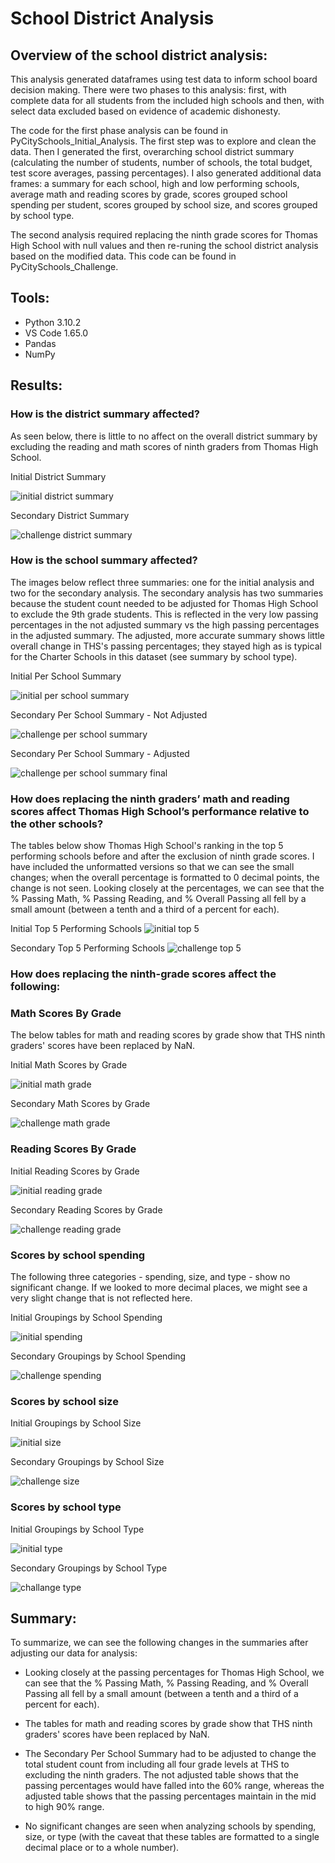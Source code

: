 # School District Analysis
## Overview of the school district analysis: 

This analysis generated dataframes using test data to inform school board decision making. There were two phases to this analysis: first, with complete data for all students from the included high schools and then, with select data excluded based on evidence of academic dishonesty. 

The code for the first phase analysis can be found in PyCitySchools_Initial_Analysis. The first step was to explore and clean the data. Then I generated the first, overarching school district summary (calculating the number of students, number of schools, the total budget, test score averages, passing percentages). I also generated additional data frames: a summary for each school, high and low performing schools, average math and reading scores by grade, scores grouped school spending per student, scores grouped by school size, and scores grouped by school type. 

The second analysis required replacing the ninth grade scores for Thomas High School with null values and then re-runing the school district analysis based on the modified data. This code can be found in PyCitySchools_Challenge. 

## Tools:
* Python 3.10.2
* VS Code 1.65.0
* Pandas
* NumPy

## Results: 

### How is the district summary affected?

As seen below, there is little to no affect on the overall district summary by excluding the reading and math scores of ninth graders from Thomas High School. 

Initial District Summary

![initial district summary](/Resources/initial_district_summary.png)

Secondary District Summary 

![challenge district summary](Resources/formatted_challenge_district_summary.png)

### How is the school summary affected?

The images below reflect three summaries: one for the initial analysis and two for the secondary analysis. The secondary analysis has two summaries because the student count needed to be adjusted for Thomas High School to exclude the 9th grade students. This is reflected in the very low passing percentages in the not adjusted summary vs the high passing percentages in the adjusted summary. The adjusted, more accurate summary shows little overall change in THS's passing percentages; they stayed high as is typical for the Charter Schools in this dataset (see summary by school type). 

Initial Per School Summary 

![initial per school summary](/Resources/initial_perschool_summary.png)

Secondary Per School Summary - Not Adjusted  

![challenge per school summary](Resources/challenge_perschool_not_adj.png)

Secondary Per School Summary - Adjusted 

![challenge per school summary final](Resources/challenge_perschool_adjusted.png)

### How does replacing the ninth graders’ math and reading scores affect Thomas High School’s performance relative to the other schools?

The tables below show Thomas High School's ranking in the top 5 performing schools before and after the exclusion of ninth grade scores. I have included the unformatted versions so that we can see the small changes; when the overall percentage is formatted to 0 decimal points, the change is not seen. Looking closely at the percentages, we can see that the % Passing Math, % Passing Reading, and % Overall Passing all fell by a small amount (between a tenth and a third of a percent for each).  

Initial Top 5 Performing Schools
![initial top 5](/Resources/initial_top_5.png)

Secondary Top 5 Performing Schools 
![challenge top 5](/Resources/challenge_top_5.png)

### How does replacing the ninth-grade scores affect the following:


### Math Scores By Grade

The below tables for math and reading scores by grade show that THS ninth graders' scores have been replaced by NaN. 

Initial Math Scores by Grade 

![initial math grade](/Resources/init_grade_math.png)

Secondary Math Scores by Grade 

![challenge math grade](/Resources/challenge_grade_math.png)

### Reading Scores By Grade

Initial Reading Scores by Grade 

![initial reading grade](/Resources/init_grade_read.png)

Secondary Reading Scores by Grade 

![challenge reading grade](/Resources/challenge_grade_read.png)

### Scores by school spending

The following three categories - spending, size, and type - show no significant change.  If we looked to more decimal places, we might see a very slight change that is not reflected here. 

Initial Groupings by School Spending

![initial spending](/Resources/init_spending.png)

Secondary Groupings by School Spending 

![challenge spending](/Resources/challenge_spending.png)

### Scores by school size

Initial Groupings by School Size 

![initial size](/Resources/init_size.png)

Secondary Groupings by School Size 

![challenge size](/Resources/challenge_size.png)

### Scores by school type

Initial Groupings by School Type 

![initial type](/Resources/init_type.png)

Secondary Groupings by School Type 

![challange type](/Resources/challenge_type.png)


## Summary: 

To summarize, we can see the following changes in the summaries after adjusting our data for analysis:

* Looking closely at the passing percentages for Thomas High School, we can see that the % Passing Math, % Passing Reading, and % Overall Passing all fell by a small amount (between a tenth and a third of a percent for each).  

* The tables for math and reading scores by grade show that THS ninth graders' scores have been replaced by NaN. 

* The Secondary Per School Summary had to be adjusted to change the total student count from including all four grade levels at THS to excluding the ninth graders. The not adjusted table shows that the passing percentages would have falled into the 60% range, whereas the adjusted table shows that the passing percentages maintain in the mid to high 90% range. 

* No significant changes are seen when analyzing schools by spending, size, or type (with the caveat that these tables are formatted to a single decimal place or to a whole number). 

